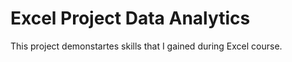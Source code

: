 # Excel Project Data Analytics 
 This project demonstartes skills that I gained during Excel course. 

